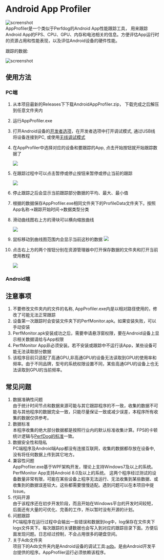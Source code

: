# Android App Profiler

![screenshot](/Images/app_screenshot.jpg)
<br/>
AppProfiler是一个类似于Perfdog的Android App性能跟踪工具， 用来跟踪Android App的FPS、CPU、GPU、内存和电池相关的信息。方便评估App运行时的资源占用和性能表现，以及评估Android设备的硬件性能。

<p>跟踪的数据:</p>

![screenshot](/Images/data.jpg)



## 使用方法

### PC端
1. 从本项目最新的Releases下下载AndroidAppProfiler.zip， 下载完成之后解压到任意文件夹内
2. 运行AppProfiler.exe
3. 打开Android设备的[开发者选项](https://developer.android.com/studio/debug/dev-options?hl=zh-cn)，在开发者选项中打开调试模式, 通过USB线将设备连接到PC, 或使用[无线调试模式](https://cloud.tencent.com/developer/article/1809910)
4. 在AppProfiler中选择对应的设备和要跟踪的App, 点击开始按钮就开始跟踪数据了
 
   ![](/Images/o1.jpg)
   
5. 在跟踪过程中可以点击暂停或停止按钮来暂停或停止当前的跟踪
 
     ![](/Images/o5.jpg)
   
6. 停止跟踪之后会显示当前跟踪部分数据的平均、最大、最小值
7. 根据的数据保存AppProfiler.exe相同文件夹下的ProfileData文件夹下。按照App名称->跟踪开始时间->数据类型分类
8. 滑动曲线图右上方的滑块可以横向缩放曲线
 
    ![](/Images/o2.jpg)
   
9. 鼠标移动到曲线图范围内会显示当前这秒的数据
   ![](/Images/o3.jpg)
10. 点击右上方的两个按钮分别在资源管理器中打开保存数据的文件夹和打开当前使用教程

    ![](/Images/o4.jpg)

### Android端

## 注意事项

1. 不要修改文件夹内的文件的名称, AppProfiler.exe内是以相对路径使用的，修改了可能无法正常跟踪
2. 设备第一次跟踪时会安装文件夹下的PerfMonitor.apk。如果安装失败，可以手动安装
3. PerfMonitor.apk安装成功之后，需要申请悬浮窗权限，要在Android设备上显示相关数据请给与App权限
4. PerfMonitor App非必须安装。若不安装或跟踪中不运行该App，某些设备可能无法读取部分数据
5. 该程序目前只适配了高通GPU,非高通GPU的设备无法读取到GPU的使用率和频率。由于不同品牌，型号的系统权限设置不同，某些高通GPU的设备上也无法读取到GPU的当前频率。


## 常见问题

1. 数据准确性问题
   <br/>
   由于统计时间节点和数据来源可能与其它跟踪程序的不一致，收集的数据不可能与其他程序的数据完全一致，只能尽量保证一致或减少误差，本程序所有收集的数据仅供参考。
2. 数据标准
   <br/>
   本程序收集的绝大部分数据都是按照行业内的默认标准收集计算。FPS的卡顿统计逻辑与[PerfDog的标准](https://perfdog.qq.com/article_detail?id=10162&issue_id=0&plat_id=1)一致。
3. 数据安全性和隐私
    <br/>
   PC端程序及Android端App都没有连接互联网，收集的数据都存放在设备中, 没有将任何数据上传到其它地方。
4. 兼容性问题
   <br/>
   AppProfiler.exe基于WPF架构开发，理论上支持Windows7及以上的系统。PerfMonitor App支持Android 8.0及以上的系统。
   这两个程序经过测试的设备数量非常有限，可能在某些设备上程序无法运行、无法收集到某些数据、或收集到的数据误差较大。这些都需要慢慢适配。遇到问题可以在本项目中提Issue。
5. 代码开源
   <br/>
   由于该程序还在初步开发阶段，而且开始在Windows平台的开发时间较短，后面还有大量的可优化、完善的工作，所以暂时没有开源的计划。
6. 问题跟踪
   <br/>
   PC端程序在运行过程中会输出一些错误和数据到log中，log保存在文件夹下logs文件夹下。每次跟踪的关键数据也会写入到对应的跟踪目录下面。方便后面发现问题。日志经过控制，不会占用很多的硬盘空间。
7. 关于Adb文件夹
   <br/>
   项目下的Adb文件夹内是Android设备的调试工具:[adb](https://developer.android.com/tools/adb?hl=zh-cn)。是由Android开发平台提供的程序。AppProfiler运行必须依赖该程序。

   
   
